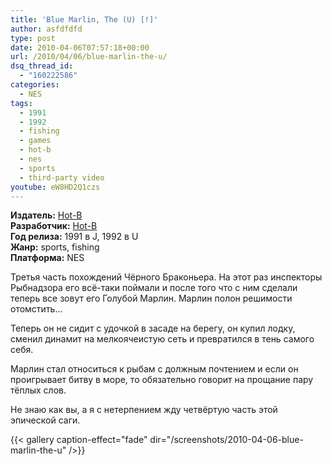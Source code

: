 ```yaml
---
title: 'Blue Marlin, The (U) [!]'
author: asfdfdfd
type: post
date: 2010-04-06T07:57:18+00:00
url: /2010/04/06/blue-marlin-the-u/
dsq_thread_id:
  - "160222586"
categories:
  - NES
tags:
  - 1991
  - 1992
  - fishing
  - games
  - hot-b
  - nes
  - sports
  - third-party video  
youtube: eW8HD2Q1czs
---
```

**Издатель:** [Hot-B][1]  
**Разработчик:** [Hot-B][2]  
**Год релиза:** 1991 в J, 1992 в U  
**Жанр:** sports, fishing  
**Платформа:** NES

Третья часть похождений Чёрного Браконьера. На этот раз инспекторы Рыбнадзора его всё-таки поймали и после того что с ним сделали теперь все зовут его Голубой Марлин. Марлин полон решимости отомстить…

<!--more-->

Теперь он не сидит с удочкой в засаде на берегу, он купил лодку, сменил динамит на мелкоячеистую сеть и превратился в тень самого себя.

Марлин стал относиться к рыбам с должным почтением и если он проигрывает битву в море, то обязательно говорит на прощание пару тёплых слов.

Не знаю как вы, а я с нетерпением жду четвёртую часть этой эпической саги.

{{< gallery caption-effect="fade" dir="/screenshots/2010-04-06-blue-marlin-the-u" />}}

 [1]: https://www.mobygames.com/company/hot-b-usa-inc
 [2]: https://www.mobygames.com/company/hot-b-co-ltd
